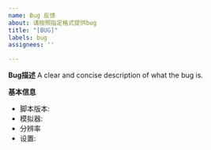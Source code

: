```yaml
---
name: Bug 反馈
about: 请按照指定格式提供bug
title: "[BUG]"
labels: bug
assignees: ''

---
```


**Bug描述**
A clear and concise description of what the bug is.

**基本信息**
- 脚本版本: 
- 模拟器:
- 分辨率
- 设置:
